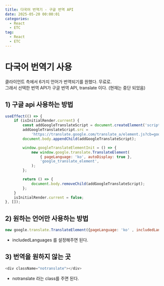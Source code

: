 ```yaml
---
title: 다국어 번역기 - 구글 번역 API
date: 2025-05-20 00:00:01
categories:
  - React
  - ETC
tag:
  - React
  - ETC
---
```


# 다국어 번역기 사용
클라이언트 측에서 6가지 언어가 번역되기를 원했다. 무료로.<br/>
그래서 선택한 번역 API가 구글 번역 API, translate 이다. (현재는 중단 되었음)<br/>

## 1) 구글 api 사용하는 방법
```javascript
useEffect(() => {
    if (isInitialRender.current) {
        const addGoogleTranslateScript = document.createElement('script');
        addGoogleTranslateScript.src =
            'https://translate.google.com/translate_a/element.js?cb=googleTranslateElementInit';
        document.body.appendChild(addGoogleTranslateScript);

        window.googleTranslateElementInit = () => {
            new window.google.translate.TranslateElement(
                { pageLanguage: 'ko', autoDisplay: true },
                'google_translate_element',
            );
        };

        return () => {
            document.body.removeChild(addGoogleTranslateScript);
        };
    }
    isInitialRender.current = false;
}, []);
```

## 2) 원하는 언어만 사용하는 방법
```javascript
new google.translate.TranslateElement({pageLanguage: 'ko' , includedLanguages : 'ko,en,jp'}, 'google_translate_element');
```
- includedLanguages 를 설정해주면 된다.

## 3) 번역을 원하지 않는 곳
```javascript
<div className="notranslate"></div>
```
- notranslate 라는 class를 주면 된다.